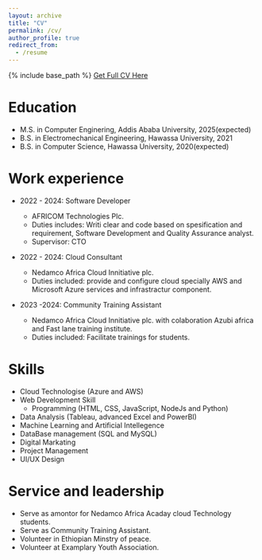 ```yaml
---
layout: archive
title: "CV"
permalink: /cv/
author_profile: true
redirect_from:
  - /resume
---
```

{% include base_path %} [Get Full CV Here](https://drive.google.com/file/d/1EResH2T19XlumPTMIn_zvt9B8khD_eTo/view?usp=drive_link)

Education
======

* M.S. in Computer Enginering, Addis Ababa University, 2025(expected)
* B.S. in Electromechanical Engineering, Hawassa University, 2021
* B.S. in Computer Science, Hawassa University, 2020(expected)




Work experience
======
* 2022 - 2024: Software Developer
  * AFRICOM Technologies Plc.
  * Duties includes:  Writi clear and code based on spesification and requirement, Software Development and Quality Assurance analyst.
  * Supervisor: CTO


* 2022 - 2024: Cloud Consultant
  * Nedamco Africa Cloud Innitiative plc.
  * Duties included: provide and configure cloud specially AWS and Microsoft Azure  services and infrastractur component.
  

* 2023 -2024: Community Training Assistant
  * Nedamco Africa Cloud Innitiative plc. with colaboration Azubi africa and Fast lane training  institute.
  * Duties included: Facilitate trainings for students.


  
  
Skills
======
* Cloud Technologise (Azure and AWS)
* Web Development Skill
  * Programming (HTML, CSS, JavaScript, NodeJs and Python)
* Data Analysis (Tableau, advanced Excel and PowerBI)
* Machine Learning and Artificial Intellegence
* DataBase management (SQL and MySQL)
* Digital Markating
* Project Management
* UI/UX Design



  
Service and leadership
======
* Serve as amontor for Nedamco Africa Acaday cloud Technology students.
* Serve as Community Training Assistant.
* Volunteer in Ethiopian Minstry of peace.
* Volunteer at Examplary Youth Association.
